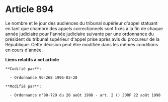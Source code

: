 # Article 894

Le nombre et le jour des audiences du tribunal supérieur d'appel statuant en tant que chambre des appels correctionnels sont
fixés à la fin de chaque année judiciaire pour l'année judiciaire suivante par une ordonnance du président du tribunal
supérieur d'appel prise après avis du procureur de la République. Cette décision peut être modifiée dans les mêmes conditions
en cours d'année.

**Liens relatifs à cet article**

	**Codifié par**:

	  - Ordonnance 96-268 1996-03-28

	**Modifié par**:

	  - Ordonnance n°98-729 du 20 août 1998 - art. 2 () JORF 22 août 1998
